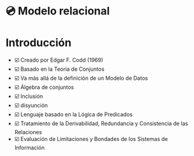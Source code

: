 # :cd: Modelo relacional

# Introducción

- ☑️ Creado por Edgar F. Codd (1969)
- ☑️ Basado en la Teoría de Conjuntos
- ☑️ Va más allá de la definición de un Modelo de Datos
- ☑️ Álgebra de conjuntos
- ☑️ Inclusión
- ☑️ disyunción
- ☑️ Lenguaje basado en la Lógica de Predicados
- ☑️ Tratamiento de la Derivabilidad, Redundancia y Consistencia de las
Relaciones
- ☑️ Evaluación de Limitaciones y Bondades de los Sistemas de Información
